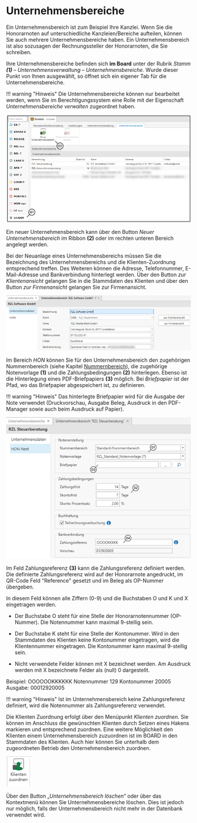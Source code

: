 # Unternehmensbereiche

Ein Unternehmensbereich ist zum Beispiel Ihre Kanzlei. Wenn Sie die
Honorarnoten auf unterschiedliche Kanzleien/Bereiche aufteilen, können
Sie auch mehrere Unternehmensbereiche haben. Ein Unternehmensbereich ist
also sozusagen der Rechnungssteller der Honorarnoten, die Sie schreiben.

Ihre Unternehmensbereiche befinden sich **im Board** unter der Rubrik
*Stamm **(1)** – Unternehmensverwaltung – Unternehmensbereiche*. Wurde
dieser Punkt von Ihnen ausgewählt, so öffnet sich ein eigener Tab für
die Unternehmensbereiche.

!!! warning "Hinweis"
    Die Unternehmensbereiche können nur bearbeitet werden, wenn Sie im
    Berechtigungssystem eine Rolle mit der Eigenschaft *Unternehmensbereiche
    verwalten* zugeordnet haben.

![](<img/image100.png>)

Ein neuer Unternehmensbereich kann über den Button *Neuer
Unternehmensbereich* im Ribbon **(2)** oder im rechten unteren Bereich
angelegt werden.

Bei der Neuanlage eines Unternehmensbereichs müssen Sie die Bezeichnung
des Unternehmensbereichs und die Klienten-Zuordnung entsprechend
treffen. Des Weiteren können die Adresse, Telefonnummer, E-Mail-Adresse
und Bankverbindung hinterlegt werden. Über den Button *zur
Klientenansicht* gelangen Sie in die Stammdaten des Klienten und über
den Button *zur Firmenansicht* gelangen Sie zur Firmenansicht.

![](<img/image101.png>)

Im Bereich *HON* können Sie für den Unternehmensbereich den zugehörigen
Nummernbereich (siehe Kapitel [Nummernbereich](../HONNext/Stammdaten%20HON%20Next/Nummernbereiche.md)), die
zugehörige Notenvorlage **(1)** und die Zahlungsbedingungen **(2)** hinterlegen. Ebenso
ist die Hinterlegung eines PDF-Briefpapiers **(3)** möglich. Bei *Briefpapier*
ist der Pfad, wo das Briefpapier abgespeichert ist, zu definieren.

!!! warning "Hinweis"
    Das hinterlegte Briefpapier wird für die Ausgabe der Note verwendet
    (Druckvorschau, Ausgabe Beleg, Ausdruck in den PDF-Manager sowie auch
    beim Ausdruck auf Papier).

![](<img/image102.png>)

Im Feld Zahlungsreferenz **(3)** kann die Zahlungsreferenz definiert werden. Die definierte Zahlungsreferenz wird auf der Honorarnote angedruckt, im QR-Code Feld "Reference" gesetzt und im Beleg als OP-Nummer übergeben.

In diesem Feld können alle Ziffern (0-9) und die Buchstaben O und K und X eingetragen werden.

- Der Buchstabe O steht für eine Stelle der Honorarnotennummer (OP-Nummer). Die Notennummer kann maximal 9-stellig sein.

- Der Buchstabe K steht für eine Stelle der Kontonummer. Wird in den Stammdaten des Klienten keine Kontonummer eingetragen, wird die Klientennummer eingetragen. Die Kontonummer kann maximal 9-stellig sein.

- Nicht verwendete Felder können mit X bezeichnet werden. Am Ausdruck werden mit X bezeichnete Felder als (null) 0 dargestellt.

Beispiel: OOOOOOKKKKKK Notennummer 129 Kontonummer 20005
Ausgabe: 00012920005

!!! warning "Hinweis"
    Ist im Unternehmensbereich keine Zahlungsreferenz definiert, wird die Notennummer als Zahlungsreferenz verwendet.

Die Klienten Zuordnung erfolgt über den Menüpunkt *Klienten zuordnen.*
Sie können im Anschluss die gewünschten Klienten durch Setzen eines
Hakens markieren und entsprechend zuordnen. Eine weitere Möglichkeit den
Klienten einem Unternehmensbereich zuzuordnen ist im BOARD in den
Stammdaten des Klienten. Auch hier können Sie unterhalb dem zugeordneten
Betrieb den Unternehmensbereich zuordnen.

![](<img/image103.png>)

Über den Button „*Unternehmensbereich löschen*“ oder über das
Kontextmenü können Sie Unternehmensbereiche löschen. Dies ist jedoch nur
möglich, falls der Unternehmensbereich nicht mehr in der Datenbank
verwendet wird.